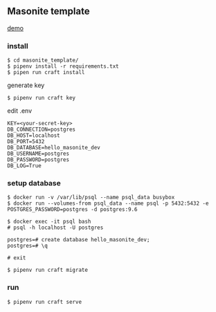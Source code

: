 ## Masonite template

[demo](https://masonite-app.herokuapp.com/)

### install

```
$ cd masonite_template/
$ pipenv install -r requirements.txt
$ pipen run craft install
```

generate key

```
$ pipenv run craft key
```

edit .env

```
KEY=<your-secret-key>
DB_CONNECTION=postgres
DB_HOST=localhost
DB_PORT=5432
DB_DATABASE=hello_masonite_dev
DB_USERNAME=postgres
DB_PASSWORD=postgres
DB_LOG=True

```

### setup database

```
$ docker run -v /var/lib/psql --name psql_data busybox
$ docker run --volumes-from psql_data --name psql -p 5432:5432 -e POSTGRES_PASSWORD=postgres -d postgres:9.6
```

```
$ docker exec -it psql bash
# psql -h localhost -U postgres

postgres=# create database hello_masonite_dev;
postgres=# \q

# exit
```

```
$ pipenv run craft migrate
```

### run

```
$ pipenv run craft serve
```